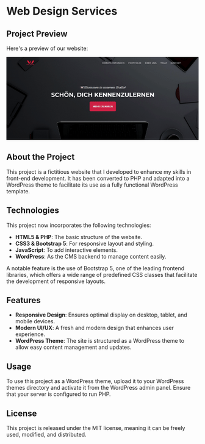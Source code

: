 # Web Design Services

## Project Preview
Here's a preview of our website:

![Main Page Preview](https://github.com/NiyaziGumus/WebDesignServices/blob/main/img/vorschau.gif)

## About the Project

This project is a fictitious website that I developed to enhance my skills in front-end development. It has been converted to PHP and adapted into a WordPress theme to facilitate its use as a fully functional WordPress template.

## Technologies

This project now incorporates the following technologies:

- **HTML5 & PHP**: The basic structure of the website.
- **CSS3 & Bootstrap 5**: For responsive layout and styling.
- **JavaScript**: To add interactive elements.
- **WordPress**: As the CMS backend to manage content easily.

A notable feature is the use of Bootstrap 5, one of the leading frontend libraries, which offers a wide range of predefined CSS classes that facilitate the development of responsive layouts.

## Features

- **Responsive Design**: Ensures optimal display on desktop, tablet, and mobile devices.
- **Modern UI/UX**: A fresh and modern design that enhances user experience.
- **WordPress Theme**: The site is structured as a WordPress theme to allow easy content management and updates.

## Usage

To use this project as a WordPress theme, upload it to your WordPress themes directory and activate it from the WordPress admin panel. Ensure that your server is configured to run PHP.

## License

This project is released under the MIT license, meaning it can be freely used, modified, and distributed.
